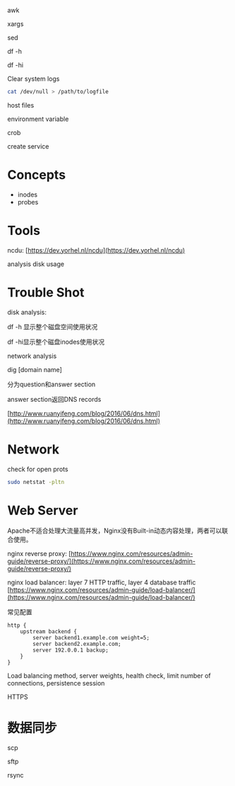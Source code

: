awk

xargs

sed

df -h

df -hi

Clear system logs

```bash
cat /dev/null > /path/to/logfile
```

host files

environment variable

crob

create service

# Concepts

* inodes
* probes

# Tools

ncdu: [https://dev.yorhel.nl/ncdu](https://dev.yorhel.nl/ncdu)

analysis disk usage

# Trouble Shot

disk analysis:

df -h 显示整个磁盘空间使用状况

df -hi显示整个磁盘inodes使用状况

network analysis

dig \[domain name\]

分为question和answer section

answer section返回DNS records

[http://www.ruanyifeng.com/blog/2016/06/dns.html](http://www.ruanyifeng.com/blog/2016/06/dns.html)

# Network

check for open prots

```bash
sudo netstat -pltn
```

# Web Server

Apache不适合处理大流量高并发，Nginx没有Built-in动态内容处理，两者可以联合使用。

nginx reverse proxy: [https://www.nginx.com/resources/admin-guide/reverse-proxy/](https://www.nginx.com/resources/admin-guide/reverse-proxy/)

nginx load balancer: layer 7 HTTP traffic, layer 4 database traffic [https://www.nginx.com/resources/admin-guide/load-balancer/](https://www.nginx.com/resources/admin-guide/load-balancer/)

常见配置

```other
http {
    upstream backend {
        server backend1.example.com weight=5;
        server backend2.example.com;
        server 192.0.0.1 backup;
    }
}
```

Load balancing method, server weights, health check, limit number of connections, persistence session

HTTPS

# 数据同步

scp

sftp

rsync

